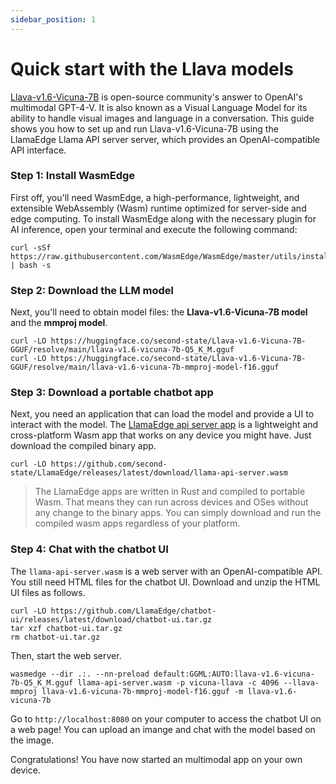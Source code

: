 ```yaml
---
sidebar_position: 1
---
```


# Quick start with the Llava models

[Llava-v1.6-Vicuna-7B](https://huggingface.co/liuhaotian/llava-v1.6-vicuna-7b) is open-source community's answer to OpenAI's multimodal GPT-4-V. It is also known as a Visual Language Model for its ability to handle visual images and language in a conversation.  This guide shows you how to set up and run Llava-v1.6-Vicuna-7B using the LlamaEdge Llama API server server, which provides an OpenAI-compatible API interface.

### Step 1: Install WasmEdge

First off, you'll need WasmEdge, a high-performance, lightweight, and extensible WebAssembly (Wasm) runtime optimized for server-side and edge computing. To install WasmEdge along with the necessary plugin for AI inference, open your terminal and execute the following command:

```
curl -sSf https://raw.githubusercontent.com/WasmEdge/WasmEdge/master/utils/install_v2.sh | bash -s
```

### Step 2: Download the LLM model

Next, you'll need to obtain model files: the **Llava-v1.6-Vicuna-7B model** and the **mmproj model**.

```
curl -LO https://huggingface.co/second-state/Llava-v1.6-Vicuna-7B-GGUF/resolve/main/llava-v1.6-vicuna-7b-Q5_K_M.gguf
curl -LO https://huggingface.co/second-state/Llava-v1.6-Vicuna-7B-GGUF/resolve/main/llava-v1.6-vicuna-7b-mmproj-model-f16.gguf
```

### Step 3: Download a portable chatbot app

Next, you need an application that can load the model and provide a UI to interact with the model.
The [LlamaEdge api server app](https://github.com/LlamaEdge/LlamaEdge/tree/main/llama-api-server) is a lightweight and cross-platform Wasm app that works on any device
you might have. Just download the compiled binary app.

```
curl -LO https://github.com/second-state/LlamaEdge/releases/latest/download/llama-api-server.wasm
```

> The LlamaEdge apps are written in Rust and compiled to portable Wasm. That means they can run across devices and OSes without any change to the binary apps. You can simply download and run the compiled wasm apps regardless of your platform.

### Step 4: Chat with the chatbot UI 

The `llama-api-server.wasm` is a web server with an OpenAI-compatible API. You still need HTML files for the chatbot UI.
Download and unzip the HTML UI files as follows.

```
curl -LO https://github.com/LlamaEdge/chatbot-ui/releases/latest/download/chatbot-ui.tar.gz
tar xzf chatbot-ui.tar.gz
rm chatbot-ui.tar.gz
```

Then, start the web server.


```
wasmedge --dir .:. --nn-preload default:GGML:AUTO:llava-v1.6-vicuna-7b-Q5_K_M.gguf llama-api-server.wasm -p vicuna-llava -c 4096 --llava-mmproj llava-v1.6-vicuna-7b-mmproj-model-f16.gguf -m llava-v1.6-vicuna-7b
```

Go to `http://localhost:8080` on your computer to access the chatbot UI on a web page! You can upload an imange and chat with the model based on the image.

Congratulations! You have now started an multimodal app on your own device.
